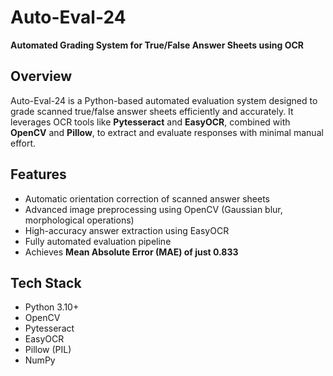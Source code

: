 # Auto-Eval-24 
**Automated Grading System for True/False Answer Sheets using OCR**

## Overview  
Auto-Eval-24 is a Python-based automated evaluation system designed to grade scanned true/false answer sheets efficiently and accurately. It leverages OCR tools like **Pytesseract** and **EasyOCR**, combined with **OpenCV** and **Pillow**, to extract and evaluate responses with minimal manual effort.

## Features  
- Automatic orientation correction of scanned answer sheets  
- Advanced image preprocessing using OpenCV (Gaussian blur, morphological operations)  
- High-accuracy answer extraction using EasyOCR  
- Fully automated evaluation pipeline  
- Achieves **Mean Absolute Error (MAE) of just 0.833**

## Tech Stack  
- Python 3.10+  
- OpenCV  
- Pytesseract  
- EasyOCR  
- Pillow (PIL)  
- NumPy

